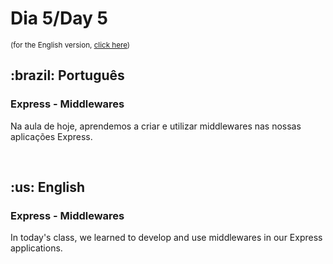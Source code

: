 # Dia 5/Day 5

<small>(for the English version, <a href="#en">click here</a>)</small>

<h2>:brazil: Português</h2>
<h3>Express - Middlewares</h3>
<p>Na aula de hoje, aprendemos a criar e utilizar middlewares nas nossas aplicações Express.</p>
<br>

<h2 id="en">:us: English</h2>
<h3>Express - Middlewares</h3>
<p>In today's class, we learned to develop and use middlewares in our Express applications.</p>
